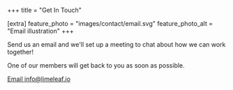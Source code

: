 +++
title = "Get In Touch"

[extra]
feature_photo = "images/contact/email.svg"
feature_photo_alt = "Email illustration"
+++

Send us an email and we'll set up a meeting to chat about how we can
work together!

One of our members will get back to you as soon as possible.

<a role="button" href="mailto:info@limeleaf.io" title="Limeleaf email address">Email info@limeleaf.io</a>
